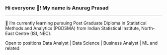 ### Hi everyone 👋! My name is Anurag Prasad
<hr>
🌱 I’m currently learning pursuing Post Graduate Diploma in Statistical Methods and Analytics (PGDSMA) from Indian Statistical Institute, North-East Centre (ISI, NEC). 
<br>

Open to positions Data Analyst | Data Science | Business Analyst | ML and related
<!--
**anuragprasad95/anuragprasad95** is a ✨ _special_ ✨ repository because its `README.md` (this file) appears on your GitHub profile.

Here are some ideas to get you started:

- 🔭 I’m currently working on ...
- 🌱 I’m currently learning ...
- 👯 I’m looking to collaborate on ...
- 🤔 I’m looking for help with ...
- 💬 Ask me about ...
- 📫 How to reach me: ...
- 😄 Pronouns: ...
- ⚡ Fun fact: ...
-->
